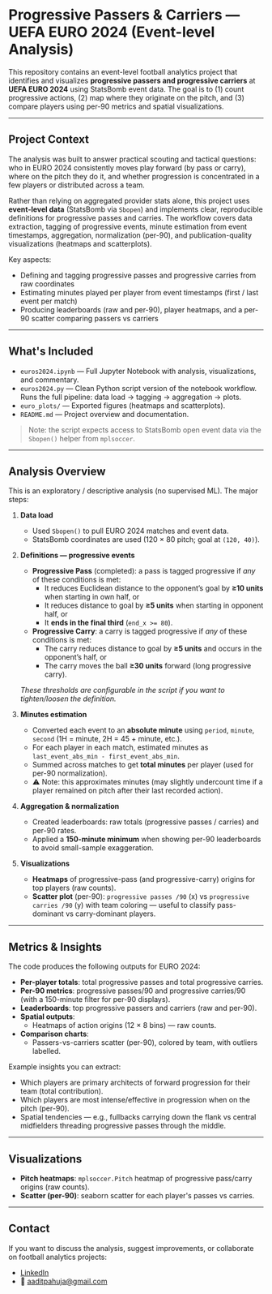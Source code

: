 # Progressive Passers & Carriers — UEFA EURO 2024 (Event-level Analysis)

This repository contains an event-level football analytics project that identifies and visualizes **progressive passers and progressive carriers** at **UEFA EURO 2024** using StatsBomb event data. The goal is to (1) count progressive actions, (2) map where they originate on the pitch, and (3) compare players using per-90 metrics and spatial visualizations.

---

## Project Context

The analysis was built to answer practical scouting and tactical questions: who in EURO 2024 consistently moves play forward (by pass or carry), where on the pitch they do it, and whether progression is concentrated in a few players or distributed across a team.

Rather than relying on aggregated provider stats alone, this project uses **event-level data** (StatsBomb via `Sbopen`) and implements clear, reproducible definitions for progressive passes and carries. The workflow covers data extraction, tagging of progressive events, minute estimation from event timestamps, aggregation, normalization (per-90), and publication-quality visualizations (heatmaps and scatterplots).

Key aspects:

- Defining and tagging progressive passes and progressive carries from raw coordinates  
- Estimating minutes played per player from event timestamps (first / last event per match)  
- Producing leaderboards (raw and per-90), player heatmaps, and a per-90 scatter comparing passers vs carriers

---

## What's Included

- `euros2024.ipynb` — Full Jupyter Notebook with analysis, visualizations, and commentary.
- `euros2024.py` — Clean Python script version of the notebook workflow. Runs the full pipeline: data load → tagging → aggregation → plots.  
- `euro_plots/` — Exported figures (heatmaps and scatterplots).  
- `README.md` — Project overview and documentation.

> Note: the script expects access to StatsBomb open event data via the `Sbopen()` helper from `mplsoccer`.

---

## Analysis Overview

This is an exploratory / descriptive analysis (no supervised ML). The major steps:

1. **Data load**  
   - Used `Sbopen()` to pull EURO 2024 matches and event data.  
   - StatsBomb coordinates are used (120 × 80 pitch; goal at `(120, 40)`).

2. **Definitions — progressive events**  
   - **Progressive Pass** (completed): a pass is tagged progressive if *any* of these conditions is met:
     - It reduces Euclidean distance to the opponent’s goal by **≥10 units** when starting in own half, or
     - It reduces distance to goal by **≥5 units** when starting in opponent half, or
     - It **ends in the final third** (`end_x >= 80`).
   - **Progressive Carry**: a carry is tagged progressive if *any* of these conditions is met:
     - The carry reduces distance to goal by **≥5 units** and occurs in the opponent’s half, or
     - The carry moves the ball **≥30 units** forward (long progressive carry).

   *These thresholds are configurable in the script if you want to tighten/loosen the definition.*

3. **Minutes estimation**  
   - Converted each event to an **absolute minute** using `period`, `minute`, `second` (1H = minute, 2H = 45 + minute, etc.).  
   - For each player in each match, estimated minutes as `last_event_abs_min - first_event_abs_min`.  
   - Summed across matches to get **total minutes** per player (used for per-90 normalization).  
   - ⚠️ Note: this approximates minutes (may slightly undercount time if a player remained on pitch after their last recorded action).

4. **Aggregation & normalization**  
   - Created leaderboards: raw totals (progressive passes / carries) and per-90 rates.  
   - Applied a **150-minute minimum** when showing per-90 leaderboards to avoid small-sample exaggeration.

5. **Visualizations**  
   - **Heatmaps** of progressive-pass (and progressive-carry) origins for top players (raw counts).  
   - **Scatter plot** (per-90): `progressive passes /90` (x) vs `progressive carries /90` (y) with team coloring — useful to classify pass-dominant vs carry-dominant players.

---

## Metrics & Insights

The code produces the following outputs for EURO 2024:

- **Per-player totals**: total progressive passes and total progressive carries.  
- **Per-90 metrics**: progressive passes/90 and progressive carries/90 (with a 150-minute filter for per-90 displays).  
- **Leaderboards**: top progressive passers and carriers (raw and per-90).  
- **Spatial outputs**:
  - Heatmaps of action origins (12 × 8 bins) — raw counts. 
- **Comparison charts**:
  - Passers-vs-carriers scatter (per-90), colored by team, with outliers labelled.

Example insights you can extract:
- Which players are primary architects of forward progression for their team (total contribution).  
- Which players are most intense/effective in progression when on the pitch (per-90).  
- Spatial tendencies — e.g., fullbacks carrying down the flank vs central midfielders threading progressive passes through the middle.

---

## Visualizations

- **Pitch heatmaps**: `mplsoccer.Pitch` heatmap of progressive pass/carry origins (raw counts).  
- **Scatter (per-90)**: seaborn scatter for each player's passes vs carries.

---
## Contact

If you want to discuss the analysis, suggest improvements, or collaborate on football analytics projects:
- [LinkedIn](https://www.linkedin.com/in/aaditpahuja)  
- 📧 aaditpahuja@gmail.com
